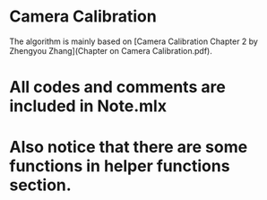 # Camera Calibration
The algorithm is mainly based on [Camera Calibration Chapter 2 by Zhengyou Zhang](Chapter on Camera Calibration.pdf).

# All codes and comments are included in Note.mlx
# Also notice that there are some functions in helper functions section.
